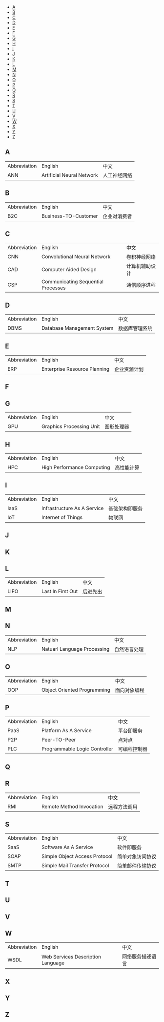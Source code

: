 - [A](#a)
- [B](#b)
- [C](#c)
- [D](#d)
- [E](#e)
- [F](#f)
- [G](#g)
- [H](#h)
- [I](#i)
- [J](#j)
- [K](#k)
- [L](#l)
- [M](#m)
- [N](#n)
- [O](#o)
- [P](#p)
- [Q](#q)
- [R](#r)
- [S](#s)
- [T](#t)
- [U](#u)
- [V](#v)
- [W](#w)
- [X](#x)
- [Y](#y)
- [Z](#z)

## A 
<table>
    <tr><td>Abbreviation</td><td>English</td><td>中文</td></tr>
    <tr><td>ANN</td><td>Artificial Neural Network</td><td>人工神经网络</td></tr>
</table>

## B
<table>
    <tr><td>Abbreviation</td><td>English</td><td>中文</td></tr>
    <tr><td>B2C</td><td>Business-TO-Customer</td><td>企业对消费者</td></tr>
</table>

## C
<table>
    <tr><td>Abbreviation</td><td>English</td><td>中文</td></tr>
    <tr><td>CNN</td><td>Convolutional Neural Network</td><td>卷积神经网络</td></tr>
    <tr><td>CAD</td><td>Computer Aided Design</td><td>计算机辅助设计</td></tr>
    <tr><td>CSP</td><td>Communicating Sequential Processes</td><td>通信顺序进程</td></tr>
</table>


## D
<table>
    <tr><td>Abbreviation</td><td>English</td><td>中文</td></tr>
    <tr><td>DBMS</td><td>Database Management System</td><td>数据库管理系统</td></tr>
</table>

## E
<table>
    <tr><td>Abbreviation</td><td>English</td><td>中文</td></tr>
    <tr><td>ERP</td><td>Enterprise Resource Planning</td><td>企业资源计划</td></tr>
</table>

## F

## G
<table>
    <tr><td>Abbreviation</td><td>English</td><td>中文</td></tr>
    <tr><td>GPU</td><td>Graphics Processing Unit</td><td>图形处理器</td></tr>
</table>

## H
<table>
    <tr><td>Abbreviation</td><td>English</td><td>中文</td></tr>
    <tr><td>HPC</td><td>High Performance Computing</td><td>高性能计算</td></tr>
</table>

## I
<table>
    <tr><td>Abbreviation</td><td>English</td><td>中文</td></tr>
    <tr><td>IaaS</td><td>Infrastructure As A Service</td><td>基础架构即服务</td></tr>
    <tr><td>IoT</td><td>Internet of Things</td><td>物联网</td></tr>
</table>

## J

## K

## L
<table>
    <tr><td>Abbreviation</td><td>English</td><td>中文</td></tr>
    <tr><td>LIFO</td><td>Last In First Out</td><td>后进先出</td></tr>
</table>

## M

## N
<table>
    <tr><td>Abbreviation</td><td>English</td><td>中文</td></tr>
    <tr><td>NLP</td><td>Natuarl Language Processing</td><td>自然语言处理</td></tr>
</table>

## O
<table>
    <tr><td>Abbreviation</td><td>English</td><td>中文</td></tr>
    <tr><td>OOP</td><td>Object Oriented Programming</td><td>面向对象编程</td></tr>
</table>

## P
<table>
    <tr><td>Abbreviation</td><td>English</td><td>中文</td></tr>
    <tr><td>PaaS</td><td>Platform As A Service</td><td>平台即服务</td></tr>
    <tr><td>P2P</td><td>Peer-TO-Peer</td><td>点对点</td></tr>
    <tr><td>PLC</td><td>Programmable Logic Controller</td><td>可编程控制器</td></tr>
</table>


## Q

## R
<table>
    <tr><td>Abbreviation</td><td>English</td><td>中文</td></tr>
    <tr><td>RMI</td><td>Remote Method Invocation</td><td>远程方法调用</td></tr>
</table>

## S
<table>
    <tr><td>Abbreviation</td><td>English</td><td>中文</td></tr>
    <tr><td>SaaS</td><td>Software As A Service</td><td>软件即服务</td></tr>
    <tr><td>SOAP</td><td>Simple Object Access Protocol</td><td>简单对象访问协议</td></tr>
    <tr><td>SMTP</td><td>Simple Mail Transfer Protocol</td><td>简单邮件传输协议</td></tr>
</table>

## T

## U

## V

## W
<table>
    <tr><td>Abbreviation</td><td>English</td><td>中文</td></tr>
    <tr><td>WSDL</td><td>Web Services Description Language</td><td>网络服务描述语言</td></tr>
</table>

## X

## Y

## Z

